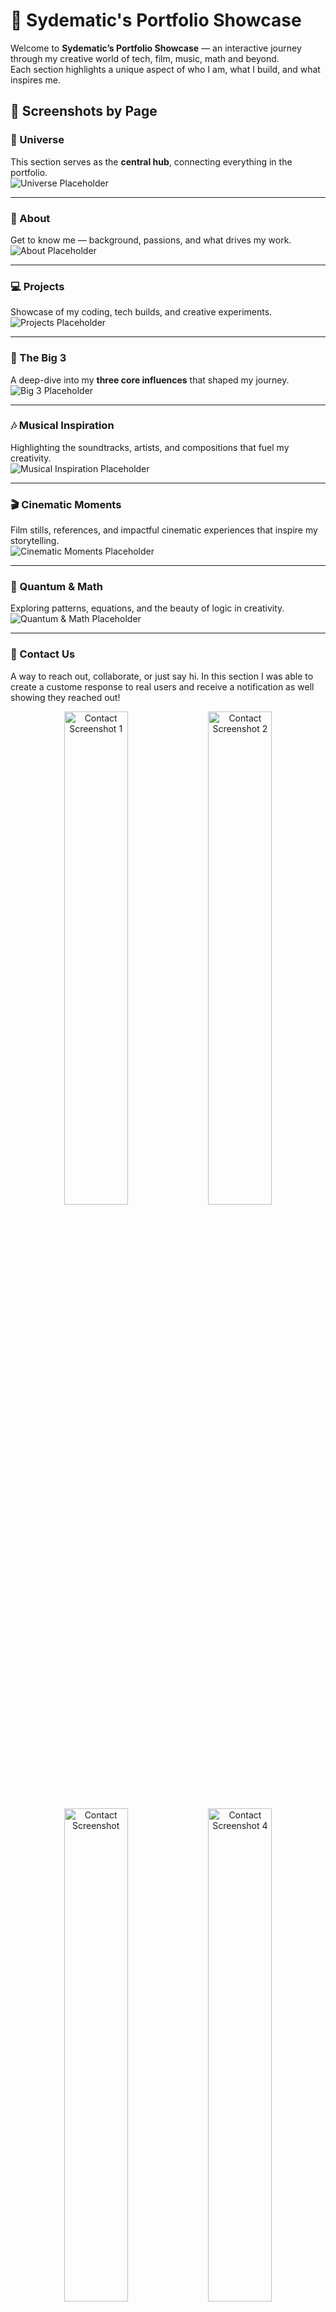 # 🌌 Sydematic's Portfolio Showcase

Welcome to **Sydematic’s Portfolio Showcase** — an interactive journey through my creative world of tech, film, music, math and beyond.  
Each section highlights a unique aspect of who I am, what I build, and what inspires me.  


## 📸 Screenshots by Page

### 🌌 Universe
This section serves as the **central hub**, connecting everything in the portfolio.  
![Universe Placeholder](./Screenshots/Universe.png)

---

### 🧑 About
Get to know me — background, passions, and what drives my work.  
![About Placeholder](./Screenshots/About.png)

---

### 💻 Projects
Showcase of my coding, tech builds, and creative experiments.  
![Projects Placeholder](./Screenshots/Project.png)

---

### 🌟 The Big 3
A deep-dive into my **three core influences** that shaped my journey.  
![Big 3 Placeholder](./Screenshots/big3.png)

---

### 🎶 Musical Inspiration
Highlighting the soundtracks, artists, and compositions that fuel my creativity.  
![Musical Inspiration Placeholder](./Screenshots/musicalinspiration.png)

---

### 🎬 Cinematic Moments
Film stills, references, and impactful cinematic experiences that inspire my storytelling.  
![Cinematic Moments Placeholder](./Screenshots/cinematicmoments.png)

---

### 🧮 Quantum & Math
Exploring patterns, equations, and the beauty of logic in creativity.  
![Quantum & Math Placeholder](./Screenshots/quantummath.png)

---

### 📩 Contact Us
A way to reach out, collaborate, or just say hi. In this section I was able to create
a custome response to real users and receive a notification as well showing they reached out!  
<p align="center">
  <img src="./Screenshots/Contactme1.png" alt="Contact Screenshot 1" width="45%"/>
  <img src="./Screenshots/Contactme2.png" alt="Contact Screenshot 2" width="45%"/>
   <img src="./Screenshots/Contactme3.png" alt="Contact Screenshot " width="45%"/>
    <img src="./Screenshots/Contactme4.png" alt="Contact Screenshot 4" width="45%"/>
</p>

---

### 📱 Mobile Layout
There is also a nice clean mobile feature to view the project as well!

![Mobile Placeholder](./Screenshots/mobile.jpg)

---

## 🚀 Tech Stack

- HTML5  
- CSS3  
- JavaScript (Vanilla)  
- Git & GitHub  

---

## 🔧 How to Run Locally

```bash
git clone https://github.com/Sydematic/Sydematic-Universe.git
cd Sydematic-Developer
# Open index.html in your browser

## 🚀 Tech Stack
- Vite
- JavaScript
- React
- Animation
- Tailwind CSS
- UI/UX
- With the help of Lovable providing a nice template to work on. Due to time constraints, Lovable managed to help with getting the UI files done in a timely manner, while it was in tsx, I managed to translate it to jsx with some cool ai tools while being able to focus on javascript and styling much easier and less hassle. 


💡 Notes

Best viewed on desktop, but can be viewed very well on mobile too!!
 [🌌 Visit Sydematic Universe](https://sydematicuniverse.netlify.app/#hero)



🧑‍💻 Author
Sydni Poteat. aka Sydematic
